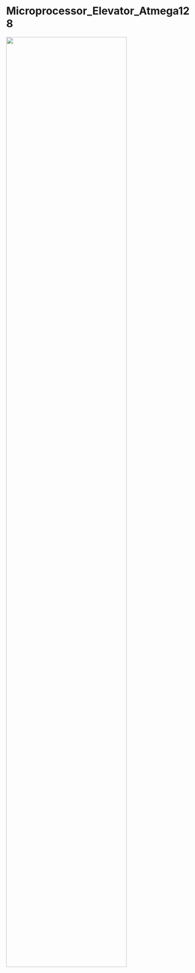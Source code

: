 # Microprocessor_Elevator_Atmega128
<img width="80%" src="https://user-images.githubusercontent.com/103934004/206858204-217b3f1d-7844-4ffe-95a1-cc385a4b01b1.png">
